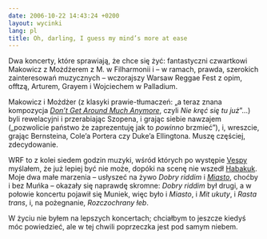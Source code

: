 ```yaml
---
date: 2006-10-22 14:43:24 +0200
layout: wycinki
lang: pl
title: Oh, darling, I guess my mind’s more at ease
---
```


Dwa koncerty, które sprawiają, że chce się żyć: fantastyczni czwartkowi Makowicz z Możdżerem z M. w Filharmonii i – w ramach, prawda, szerokich zainteresowań muzycznych – wczorajszy Warsaw Reggae Fest z opim, offtzą, Arturem, Grayem i Wojciechem w Palladium.

Makowicz i Możdżer (z klasyki prawie-tłumaczeń: „a teraz znana kompozycja <cite>[Don’t Get Around Much Anymore](http://www.google.com/search?q=%22Don%E2%80%99t+Get+Around+Much+Anymore%22+lyrics 'ach ta Możdżerowa licentia poetica…')</cite>, czyli <cite>Nie kręć się tu już</cite>”…) byli rewelacyjni i przerabiając Szopena, i grając siebie nawzajem („pozwolicie państwo że zaprezentuję jak to _powinno_ brzmieć”), i, wreszcie, grając Bernsteina, Cole’a Portera czy Duke’a Ellingtona. Muszę częściej, zdecydowanie.

WRF to z kolei siedem godzin muzyki, wśród których po występie [Vespy](http://pl.wikipedia.org/wiki/Vespa_(grupa_muzyczna) 'chodźmy teraz tańczyć ska, aż po blady świt') myślałem, że już lepiej być nie może, dopóki na scenę nie wszedł [Habakuk](http://pl.wikipedia.org/wiki/Habakuk_(grupa_muzyczna) 'mamy reggae vibes i potężne basu brzmienie, tak'). Moje dwa małe marzenia – usłyszeć na żywo <cite>Dobry riddim</cite> i <cite>[Miasto](http://m.shot.pl/miasto.ogg 'miasta bandyckiej miłości, zdecydowanie')</cite>, choćby i bez Muńka – okazały się naprawdę skromne: <cite>Dobry riddim</cite> był drugi, a w połowie koncertu pojawił się Muniek, więc było i <cite>Miasto</cite>, i <cite>Mit ukuty</cite>, i <cite>Rasta trans</cite>, i, na pożegnanie, <cite>Rozczochrany łeb</cite>.

W życiu nie byłem na lepszych koncertach; chciałbym to jeszcze kiedyś móc powiedzieć, ale w tej chwili poprzeczka jest pod samym niebem.
